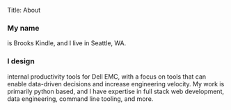 Title: About

### My name
is Brooks Kindle, and I live in Seattle, WA.

### I design
internal productivity tools for Dell EMC, with a focus on tools that can enable
data-driven decisions and increase engineering velocity. My work is primarily
python based, and I have expertise in full stack web development, data
engineering, command line tooling, and more.
